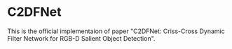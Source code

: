 # C2DFNet
This is the official implementaion of paper "C2DFNet: Criss-Cross Dynamic Filter Network for RGB-D Salient Object Detection".
